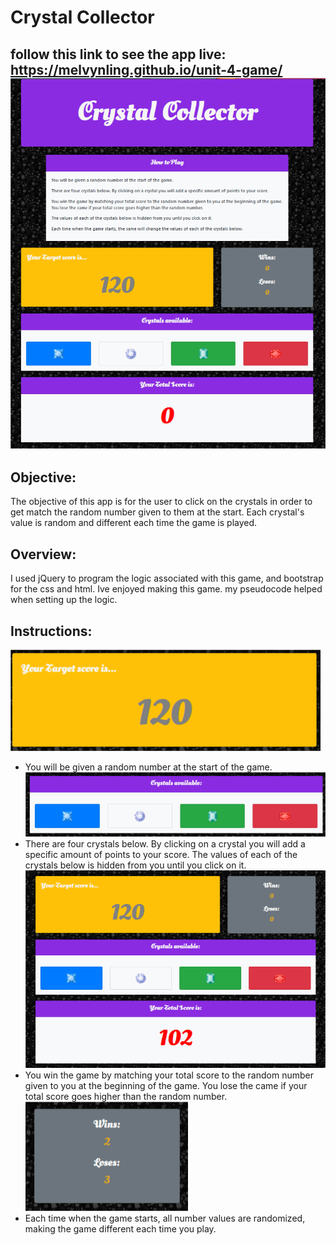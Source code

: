# Crystal Collector

follow this link to see the app live:
https://melvynling.github.io/unit-4-game/
![](assets/cc1.png)
------

## Objective:

The objective of this app is for the user to click on the crystals in order to get match the random number given to them at the start. Each crystal's value is random and different each time the game is played. 

## Overview:

I used jQuery to program the logic associated with this game, and bootstrap for the css and html. 
Ive enjoyed making this game. my pseudocode helped when setting up the logic.

## Instructions:
![](assets/cc2.png)
* You will be given a random number at the start of the game. 
![](assets/cc3.png)
* There are four crystals below. By clicking on a crystal you will add a specific amount of points to your score. The values of each of the crystals below is hidden from you until you click on it. 
![](assets/cc4.png)
* You win the game by matching your total score to the random number given to you at the beginning of the game. You lose the came if your total score goes higher than the random number.
![](assets/cc5.png)
* Each time when the game starts, all number values are randomized, making the game different each time you play.



                                                        
